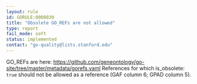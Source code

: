 ```yaml
---
layout: rule
id: GORULE:0000030
title: "Obsolete GO_REFs are not allowed"
type: report
fail_mode: soft
status: implemented
contact: "go-quality@lists.stanford.edu"
---
```

GO_REFs are here: https://github.com/geneontology/go-site/tree/master/metadata/gorefs.yaml
References for which is_obsolete: `true` should not be allowed as a reference (GAF column 6; GPAD column 5).
